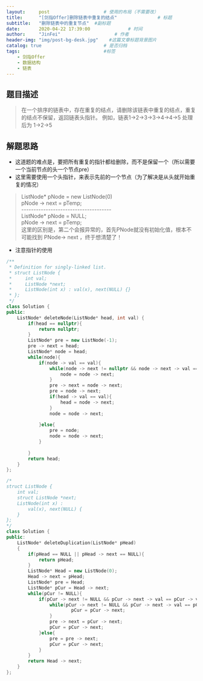 ```yaml
---
layout:     post                    # 使用的布局（不需要改） 
title:      "[剑指Offer]删除链表中重复的结点"               # 标题  
subtitle:   "删除链表中的重复节点"  #副标题 
date:       2020-04-22 17:39:00              # 时间 
author:     "JinFei"                    # 作者 
header-img: "img/post-bg-desk.jpg"    #这篇文章标题背景图片 
catalog: true                       # 是否归档 
tags:                               #标签     
    - 剑指Offer 
    - 数据结构
    - 链表
---
```


## 题目描述
> 在一个排序的链表中，存在重复的结点，请删除该链表中重复的结点，重复的结点不保留，返回链表头指针。 例如，链表1->2->3->3->4->4->5 处理后为 1->2->5




## 解题思路

- 这道题的难点是，要把所有重复的指针都给删除，而不是保留一个（所以需要一个当前节点的头一个节点pre）
- 这里需要使用一个头指针，来表示先前的一个节点（为了解决是从头就开始重复的情况）
> ListNode* pNode = new ListNode(0) <br>
pNode -> next = pTemp; <br>
------------------------------------- <br>
ListNode* pNode = NULL; <br>
pNode -> next = pTemp;  <br>
这里的区别是，第二个会报异常的，首先PNode就没有初始化值，根本不可能找到 PNode-> next ，终于想清楚了！
- 注意指针的使用


```C++
/**
 * Definition for singly-linked list.
 * struct ListNode {
 *     int val;
 *     ListNode *next;
 *     ListNode(int x) : val(x), next(NULL) {}
 * };
 */
class Solution {
public:
    ListNode* deleteNode(ListNode* head, int val) {
        if(head == nullptr){
            return nullptr;
        }
        ListNode* pre = new ListNode(-1);
        pre -> next = head;
        ListNode* node = head;
        while(node){
            if(node -> val == val){
                while(node -> next != nullptr && node -> next -> val == val){
                    node = node -> next;
                }
                pre -> next = node -> next;
                pre = node -> next;
                if(head -> val == val){
                    head = node -> next;
                }
                node = node -> next;
                
            }else{
                pre = node;
                node = node -> next;
            }
            
        }
        return head;
    }
};
```

```C++
/*
struct ListNode {
    int val;
    struct ListNode *next;
    ListNode(int x) :
        val(x), next(NULL) {
    }
};
*/
class Solution {
public:
    ListNode* deleteDuplication(ListNode* pHead)
    {
        if(pHead == NULL || pHead -> next == NULL){
            return pHead;
        }
        ListNode* Head = new ListNode(0);
        Head -> next = pHead;
        ListNode* pre = Head;
        ListNode* pCur = Head -> next;
        while(pCur != NULL){
            if(pCur -> next != NULL && pCur -> next -> val == pCur -> val){
                while(pCur -> next != NULL && pCur -> next -> val == pCur -> val){
                        pCur = pCur -> next;                   
                }
                pre -> next = pCur -> next;
                pCur = pCur -> next;
            }else{
                pre = pre -> next;
                pCur = pCur -> next;
            }
        }
        return Head -> next;
    }
};
```
